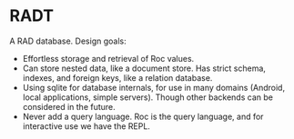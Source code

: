 # RADT

A RAD database. Design goals:

- Effortless storage and retrieval of Roc values.
- Can store nested data, like a document store. Has strict schema, indexes, and foreign keys, like a relation database.
- Using sqlite for database internals, for use in many domains (Android, local applications, simple servers). Though other backends can be considered in the future.
- Never add a query language. Roc is the query language, and for interactive use we have the REPL.
